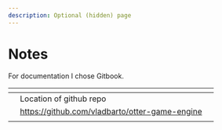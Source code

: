 ```yaml
---
description: Optional (hidden) page
---
```


# Notes

For documentation I chose Gitbook.&#x20;

<table data-view="cards"><thead><tr><th></th><th></th><th></th></tr></thead><tbody><tr><td></td><td>Location of github repo</td><td></td></tr><tr><td></td><td><a href="https://github.com/vladbarto/otter-game-engine">https://github.com/vladbarto/otter-game-engine</a></td><td></td></tr><tr><td></td><td></td><td></td></tr></tbody></table>
